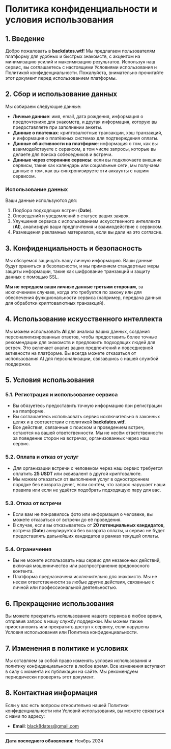 # Политика конфиденциальности и условия использования

## 1. Введение

Добро пожаловать в **backdates.wtf**! Мы предлагаем пользователям платформу для удобных и быстрых знакомств, с акцентом на минимизацию усилий и максимизацию результатов. Используя наш сервис, вы соглашаетесь с настоящими Условиями использования и Политикой конфиденциальности. Пожалуйста, внимательно прочитайте этот документ перед использованием платформы.

## 2. Сбор и использование данных

Мы собираем следующие данные:

- **Личные данные**: имя, email, дата рождения, информация о предпочтениях для знакомств, и другая информация, которую вы предоставляете при заполнении анкеты.
- **Данные о платежах**: криптовалютные транзакции, хэш транзакций, и информация о платёжных системах для подтверждения оплаты.
- **Данные об активности на платформе**: информация о том, как вы взаимодействуете с сервисом, в том числе запросы, которые вы делаете для поиска собеседников и встречи.
- **Данные через сторонние сервисы**: если вы подключаете внешние сервисы, такие как календарь или социальные сети, мы получаем данные о том, как вы синхронизируете эти аккаунты с нашим сервисом.

### Использование данных

Ваши данные используются для:

1. Подбора подходящих встреч (**Date**).
2. Оповещений и уведомлений о статусе ваших заявок.
3. Улучшения сервиса с использованием искусственного интеллекта (**AI**), анализируя ваши предпочтения и взаимодействие с сервисом.
4. Размещения рекламных материалов, если вы дали на это согласие.

## 3. Конфиденциальность и безопасность

Мы обязуемся защищать вашу личную информацию. Ваши данные будут храниться в безопасности, и мы применяем стандартные меры защиты информации, такие как шифрование транзакций и защиту данных с помощью SSL.

**Мы не передаем ваши личные данные третьим сторонам**, за исключением случаев, когда это требуется по закону или для обеспечения функциональности сервиса (например, передача данных для обработки криптовалютных транзакций).

## 4. Использование искусственного интеллекта

Мы можем использовать **AI** для анализа ваших данных, создания персоналилизированных ответов, чтобы предоставить более точные рекомендации для знакомств и предложить подходящих людей для встреч. Это включает анализ ваших предпочтений и повседневной активности на платформе. Вы всегда можете отказаться от использования AI для персонализации, связавшись с нашей службой поддержки.


## 5. Условия использования

### 5.1. Регистрация и использование сервиса

- Вы обязуетесь предоставить точную информацию при регистрации на платформе.
- Вы соглашаетесь использовать сервис исключительно в законных целях и в соответствии с политикой **backdates.wtf**.
- Все действия, связанные с поиском и проведением встреч, остаются на вашей ответственности. Мы не несём ответственности за поведение сторон на встречах, организованных через наш сервис.

### 5.2. Оплата и отказ от услуг

- Для организации встречи с человеком через наш сервис требуется оплатить **25 USDT** или эквивалент в другой криптовалюте.
- Мы можем отказаться от выполнения услуг в одностороннем порядке без возврата денег, если сочтём, что запрос нарушает наши правила или если не удаётся подобрать подходящую пару для вас.

### 5.3. Отказ от встречи

- Если вам не понравилось фото или информация о человеке, вы можете отказаться от встречи до её проведения.
- В случае, если вы отказываетесь от **20 потенциальных кандидатов**, встреча (**Date**) аннулируется без возврата оплаты, и сервис не будет предоставлять дальнейших кандидатов в рамках текущей оплаты.

### 5.4. Ограничения

- Вы не можете использовать наш сервис для незаконных действий, включая мошенничество или распространение вредоносного контента.
- Платформа предназначена исключительно для знакомств. Мы не несем ответственности за любые другие действия, связанные с личной или профессиональной деятельностью.

## 6. Прекращение использования

Вы можете прекратить использование нашего сервиса в любое время, отправив запрос в нашу службу поддержки. Мы можем также приостановить или прекратить доступ к сервису, если нарушены Условия использования или Политика конфиденциальности.

## 7. Изменения в политике и условиях

Мы оставляем за собой право изменять условия использования и политику конфиденциальности в любое время. Все изменения вступают в силу с момента их публикации на сайте. Мы рекомендуем периодически проверять этот документ.

## 8. Контактная информация

Если у вас есть вопросы относительно нашей Политики конфиденциальности или Условий использования, вы можете связаться с нами по адресу:

- **Email**: [black8dates@gmail.com](mailto:black8dates@gmail.com)

---

**Дата последнего обновления**: Ноябрь 2024

